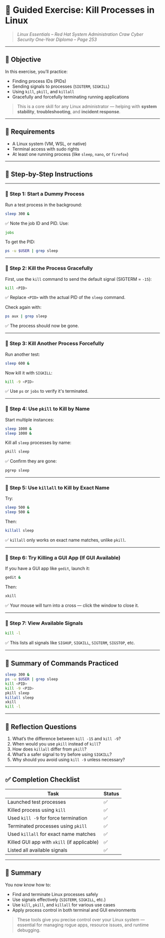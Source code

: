# 🧪 **Guided Exercise: Kill Processes in Linux**

> *Linux Essentials – Red Hat System Administration*
> *Craw Cyber Security One-Year Diploma – Page 253*

---

## 🎯 Objective

In this exercise, you’ll practice:

* Finding process IDs (PIDs)
* Sending signals to processes (`SIGTERM`, `SIGKILL`)
* Using `kill`, `pkill`, and `killall`
* Gracefully and forcefully terminating running applications

> This is a core skill for any Linux administrator — helping with **system stability**, **troubleshooting**, and **incident response**.

---

## 🧰 Requirements

* A Linux system (VM, WSL, or native)
* Terminal access with sudo rights
* At least one running process (like `sleep`, `nano`, or `firefox`)

---

## 🧭 Step-by-Step Instructions

---

### 🔹 **Step 1: Start a Dummy Process**

Run a test process in the background:

```bash
sleep 300 &
```

✅ Note the job ID and PID. Use:

```bash
jobs
```

To get the PID:

```bash
ps -u $USER | grep sleep
```

---

### 🔹 **Step 2: Kill the Process Gracefully**

First, use the `kill` command to send the default signal (SIGTERM = `-15`):

```bash
kill <PID>
```

✅ Replace `<PID>` with the actual PID of the `sleep` command.

Check again with:

```bash
ps aux | grep sleep
```

✅ The process should now be gone.

---

### 🔹 **Step 3: Kill Another Process Forcefully**

Run another test:

```bash
sleep 600 &
```

Now kill it with `SIGKILL`:

```bash
kill -9 <PID>
```

✅ Use `ps` or `jobs` to verify it's terminated.

---

### 🔹 **Step 4: Use `pkill` to Kill by Name**

Start multiple instances:

```bash
sleep 1000 &
sleep 1000 &
```

Kill all `sleep` processes by name:

```bash
pkill sleep
```

✅ Confirm they are gone:

```bash
pgrep sleep
```

---

### 🔹 **Step 5: Use `killall` to Kill by Exact Name**

Try:

```bash
sleep 500 &
sleep 500 &
```

Then:

```bash
killall sleep
```

✅ `killall` only works on exact name matches, unlike `pkill`.

---

### 🔹 **Step 6: Try Killing a GUI App (If GUI Available)**

If you have a GUI app like `gedit`, launch it:

```bash
gedit &
```

Then:

```bash
xkill
```

✅ Your mouse will turn into a cross — click the window to close it.

---

### 🔹 **Step 7: View Available Signals**

```bash
kill -l
```

✅ This lists all signals like `SIGHUP`, `SIGKILL`, `SIGTERM`, `SIGSTOP`, etc.

---

## 📂 Summary of Commands Practiced

```bash
sleep 300 &
ps -u $USER | grep sleep
kill <PID>
kill -9 <PID>
pkill sleep
killall sleep
xkill
kill -l
```

---

## 🧠 Reflection Questions

1. What’s the difference between `kill -15` and `kill -9`?
2. When would you use `pkill` instead of `kill`?
3. How does `killall` differ from `pkill`?
4. What’s a safer signal to try before using `SIGKILL`?
5. Why should you avoid using `kill -9` unless necessary?

---

## ✅ Completion Checklist

| Task                                        | Status |
| ------------------------------------------- | ------ |
| Launched test processes                     | ✅      |
| Killed process using `kill`                 | ✅      |
| Used `kill -9` for force termination        | ✅      |
| Terminated processes using `pkill`          | ✅      |
| Used `killall` for exact name matches       | ✅      |
| Killed GUI app with `xkill` (if applicable) | ✅      |
| Listed all available signals                | ✅      |

---

## 📎 Summary

You now know how to:

* Find and terminate Linux processes safely
* Use signals effectively (`SIGTERM`, `SIGKILL`, etc.)
* Use `kill`, `pkill`, and `killall` for various use cases
* Apply process control in both terminal and GUI environments

> These tools give you precise control over your Linux system — essential for managing rogue apps, resource issues, and runtime debugging.
